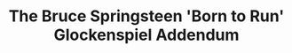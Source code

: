 ---
ee_id: '4171'
site: '1'
type: '5'
title: The Bruce Springsteen 'Born to Run' Glockenspiel Addendum
url: the-bruce-springsteen-born-to-run-glockenspiel-addendum
year: '2008'
venue: Light Industry
state_country: Brooklyn
pitch: "​First complete performance of my (epic?) composition for Glockenspiel and
  electronics.&nbsp;"
ps: ''
imgs: bruce-2006-008-light-industry-performance-view-1-database-DC.jpg,bruce-2006-008-light-industry-performance-view-3-database-DC.jpg,bruce-2006-008-light-industry-performance-view-2-database-DC.jpg
things: "[5] [2006-008-the-bruce-springsteen-born-to-run-glockenspiel-addendum] 2006-008
  The Bruce Springsteen Born to Run Glockenspiel Addendum (Performance),[30] [2006-006-the-bruce-springsteen-born-to-run-glockenspiel-addendum]
  2006-006 The Bruce Springsteen Born to Run Glockenspiel Addendum (Composition),[171]
  [2007-045-bruce-springsteen-glockenspiel-addendum] 2007-045 The Bruce Springsteen
  Born to Run Glockenspiel Addendum (CD ROM)"
layout: shows
---